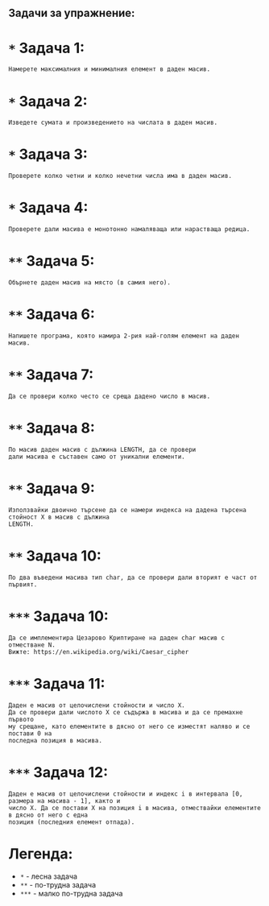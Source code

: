 ## Задачи за упражнение:

# `*` Задача 1:
    Намерете максималния и минималния елемент в даден масив.
    
# `*` Задача 2:
    Изведете сумата и произведението на числата в даден масив.

# `*` Задача 3:
    Проверете колко четни и колко нечетни числа има в даден масив.

# `*` Задача 4:
    Проверете дали масива е монотонно намаляваща или нарастваща редица.

# `**` Задача 5:
    Обърнете даден масив на място (в самия него).

# `**` Задача 6:
    Напишете програма, която намира 2-рия най-голям елемент на даден масив.

# `**` Задача 7:
    Да се провери колко често се среща дадено число в масив.
    
# `**` Задача 8:
    По масив даден масив с дължина LENGTH, да се провери
    дали масива е съставен само от уникални елементи.

# `**` Задача 9:
    Използвайки двоично търсене да се намери индекса на дадена търсена стойност X в масив с дължина
    LENGTH.

# `**` Задача 10:
    По два въведени масива тип char, да се провери дали вторият е част от първият.

# `***` Задача 10:
    Да се имплементира Цезарово Криптиране на даден char масив с отместване N.
    Вижте: https://en.wikipedia.org/wiki/Caesar_cipher
    
# `***` Задача 11:
    Даден е масив от целочислени стойности и число X.
    Да се провери дали числото X се съдържа в масива и да се премахне първото
    му срещане, като елементите в дясно от него се изместят наляво и се постави 0 на
    последна позиция в масива.

# `***` Задача 12:
    Даден е масив от целочислени стойности и индекс i в интервала [0, размера на масива - 1], както и
    число X. Да се постави X на позиция i в масива, отмествайки елементите в дясно от него с една
    позиция (последния елемент отпада).
   
# Легенда:
  - `*`   - лесна задача
  - `**`  - по-трудна задача
  - `***` - малко по-трудна задача